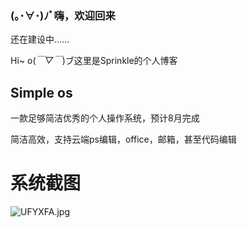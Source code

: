 ### (｡･∀･)ﾉﾞ嗨，欢迎回来
还在建设中……

Hi~ o(*￣▽￣*)ブ这里是Sprinkle的个人博客

## Simple os

一款足够简洁优秀的个人操作系统，预计8月完成

简洁高效，支持云端ps编辑，office，邮箱，甚至代码编辑

# 系统截图

![UFYXFA.jpg](https://s1.ax1x.com/2020/07/07/UFYXFA.jpg)
